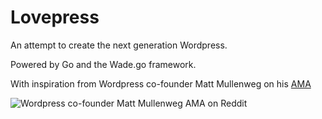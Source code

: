 Lovepress
=========

An attempt to create the next generation Wordpress.

Powered by Go and the Wade.go framework.

With inspiration from Wordpress co-founder Matt Mullenweg on his [AMA](http://www.reddit.com/r/IAmA/comments/1jg781/i_am_matt_mullenweg_cofounder_of_wordpress_18_of/)

![Wordpress co-founder Matt Mullenweg AMA on Reddit](http://s9.postimg.org/y2jp32dgv/lovepress.png)
